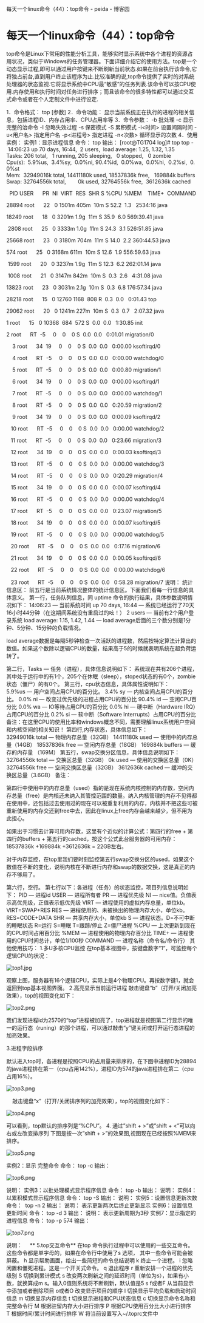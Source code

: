 每天一个linux命令（44）：top命令 - peida - 博客园

#  每天一个linux命令（44）：top命令

top命令是Linux下常用的性能分析工具，能够实时显示系统中各个进程的资源占用状况，类似于Windows的任务管理器。下面详细介绍它的使用方法。top是一个动态显示过程,即可以通过用户按键来不断刷新当前状态.如果在前台执行该命令,它将独占前台,直到用户终止该程序为止.比较准确的说,top命令提供了实时的对系统处理器的状态监视.它将显示系统中CPU最“敏感”的任务列表.该命令可以按CPU使用.内存使用和执行时间对任务进行排序；而且该命令的很多特性都可以通过交互式命令或者在个人定制文件中进行设定.

1．命令格式：
top [参数]
2．命令功能：
显示当前系统正在执行的进程的相关信息，包括进程ID、内存占用率、CPU占用率等
3．命令参数：
-b 批处理
-c 显示完整的治命令
-I 忽略失效过程
-s 保密模式
-S 累积模式
-i<时间> 设置间隔时间
-u<用户名> 指定用户名
-p<进程号> 指定进程
-n<次数> 循环显示的次数
4．使用实例：
实例1：显示进程信息
命令：
top
输出：
[root@TG1704 log]# top
top - 14:06:23 up 70 days, 16:44,  2 users,  load average: 1.25, 1.32, 1.35
Tasks: 206 total,   1 running, 205 sleeping,   0 stopped,   0 zombie
Cpu(s):  5.9%us,  3.4%sy,  0.0%ni, 90.4%id,  0.0%wa,  0.0%hi,  0.2%si,  0.0%st
Mem:  32949016k total, 14411180k used, 18537836k free,   169884k buffers
Swap: 32764556k total,        0k used, 32764556k free,  3612636k cached

  PID USER      PR  NI  VIRT  RES  SHR S %CPU %MEM    TIME+  COMMAND

28894 root      22   0 1501m 405m  10m S 52.2  1.3   2534:16 java

18249 root      18   0 3201m 1.9g  11m S 35.9  6.0 569:39.41 java

 2808 root      25   0 3333m 1.0g  11m S 24.3  3.1 526:51.85 java

25668 root      23   0 3180m 704m  11m S 14.0  2.2 360:44.53 java

574 root      25   0 3168m 611m  10m S 12.6  1.9 556:59.63 java

 1599 root      20   0 3237m 1.9g  11m S 12.3  6.2 262:01.14 java

 1008 root      21   0 3147m 842m  10m S  0.3  2.6   4:31.08 java

13823 root      23   0 3031m 2.1g  10m S  0.3  6.8 176:57.34 java

28218 root      15   0 12760 1168  808 R  0.3  0.0   0:01.43 top

29062 root      20   0 1241m 227m  10m S  0.3  0.7   2:07.32 java

1 root      15   0 10368  684  572 S  0.0  0.0   1:30.85 init

2 root      RT  -5     0    0    0 S  0.0  0.0   0:01.01 migration/0

    3 root      34  19     0    0    0 S  0.0  0.0   0:00.00 ksoftirqd/0

    4 root      RT  -5     0    0    0 S  0.0  0.0   0:00.00 watchdog/0

    5 root      RT  -5     0    0    0 S  0.0  0.0   0:00.80 migration/1

    6 root      34  19     0    0    0 S  0.0  0.0   0:00.00 ksoftirqd/1

    7 root      RT  -5     0    0    0 S  0.0  0.0   0:00.00 watchdog/1

    8 root      RT  -5     0    0    0 S  0.0  0.0   0:20.59 migration/2

    9 root      34  19     0    0    0 S  0.0  0.0   0:00.09 ksoftirqd/2

   10 root      RT  -5     0    0    0 S  0.0  0.0   0:00.00 watchdog/2

   11 root      RT  -5     0    0    0 S  0.0  0.0   0:23.66 migration/3

   12 root      34  19     0    0    0 S  0.0  0.0   0:00.03 ksoftirqd/3

   13 root      RT  -5     0    0    0 S  0.0  0.0   0:00.00 watchdog/3

   14 root      RT  -5     0    0    0 S  0.0  0.0   0:20.29 migration/4

   15 root      34  19     0    0    0 S  0.0  0.0   0:00.07 ksoftirqd/4

   16 root      RT  -5     0    0    0 S  0.0  0.0   0:00.00 watchdog/4

   17 root      RT  -5     0    0    0 S  0.0  0.0   0:23.07 migration/5

   18 root      34  19     0    0    0 S  0.0  0.0   0:00.07 ksoftirqd/5

   19 root      RT  -5     0    0    0 S  0.0  0.0   0:00.00 watchdog/5

   20 root      RT  -5     0    0    0 S  0.0  0.0   0:17.16 migration/6

   21 root      34  19     0    0    0 S  0.0  0.0   0:00.05 ksoftirqd/6

   22 root      RT  -5     0    0    0 S  0.0  0.0   0:00.00 watchdog/6

   23 root      RT  -5     0    0    0 S  0.0  0.0   0:58.28 migration/7
说明：
统计信息区：
前五行是当前系统情况整体的统计信息区。下面我们看每一行信息的具体意义。
第一行，任务队列信息，同 uptime 命令的执行结果，具体参数说明情况如下：
14:06:23 — 当前系统时间
up 70 days, 16:44 — 系统已经运行了70天16小时44分钟（在这期间系统没有重启过的吆！）
2 users — 当前有2个用户登录系统
load average: 1.15, 1.42, 1.44 — load average后面的三个数分别是1分钟、5分钟、15分钟的负载情况。

load average数据是每隔5秒钟检查一次活跃的进程数，然后按特定算法计算出的数值。如果这个数除以逻辑CPU的数量，结果高于5的时候就表明系统在超负荷运转了。

第二行，Tasks — 任务（进程），具体信息说明如下：
系统现在共有206个进程，其中处于运行中的有1个，205个在休眠（sleep），stoped状态的有0个，zombie状态（僵尸）的有0个。
第三行，cpu状态信息，具体属性说明如下：
5.9%us — 用户空间占用CPU的百分比。
3.4% sy — 内核空间占用CPU的百分比。
0.0% ni — 改变过优先级的进程占用CPU的百分比
90.4% id — 空闲CPU百分比
0.0% wa — IO等待占用CPU的百分比
0.0% hi — 硬中断（Hardware IRQ）占用CPU的百分比
0.2% si — 软中断（Software Interrupts）占用CPU的百分比
备注：在这里CPU的使用比率和windows概念不同，需要理解linux系统用户空间和内核空间的相关知识！
第四行,内存状态，具体信息如下：
32949016k total — 物理内存总量（32GB）
14411180k used — 使用中的内存总量（14GB）
18537836k free — 空闲内存总量（18GB）
169884k buffers — 缓存的内存量 （169M）
第五行，swap交换分区信息，具体信息说明如下：
32764556k total — 交换区总量（32GB）
0k used — 使用的交换区总量（0K）
32764556k free — 空闲交换区总量（32GB）
3612636k cached — 缓冲的交换区总量（3.6GB）
备注：

第四行中使用中的内存总量（used）指的是现在系统内核控制的内存数，空闲内存总量（free）是内核还未纳入其管控范围的数量。纳入内核管理的内存不见得都在使用中，还包括过去使用过的现在可以被重复利用的内存，内核并不把这些可被重新使用的内存交还到free中去，因此在linux上free内存会越来越少，但不用为此担心。

如果出于习惯去计算可用内存数，这里有个近似的计算公式：第四行的free + 第四行的buffers + 第五行的cached，按这个公式此台服务器的可用内存：18537836k +169884k +3612636k = 22GB左右。

对于内存监控，在top里我们要时刻监控第五行swap交换分区的used，如果这个数值在不断的变化，说明内核在不断进行内存和swap的数据交换，这是真正的内存不够用了。

第六行，空行。
第七行以下：各进程（任务）的状态监控，项目列信息说明如下：
PID — 进程id
USER — 进程所有者
PR — 进程优先级
NI — nice值。负值表示高优先级，正值表示低优先级
VIRT — 进程使用的虚拟内存总量，单位kb。VIRT=SWAP+RES
RES — 进程使用的、未被换出的物理内存大小，单位kb。RES=CODE+DATA
SHR — 共享内存大小，单位kb
S — 进程状态。D=不可中断的睡眠状态 R=运行 S=睡眠 T=跟踪/停止 Z=僵尸进程
%CPU — 上次更新到现在的CPU时间占用百分比
%MEM — 进程使用的物理内存百分比
TIME+ — 进程使用的CPU时间总计，单位1/100秒
COMMAND — 进程名称（命令名/命令行）
其他使用技巧：
1.多U多核CPU监控
在top基本视图中，按键盘数字“1”，可监控每个逻辑CPU的状况：

![top1.jpg](https://gitee.com/hjb2722404/tuchuang/raw/master/img/20201231161556.jpg)

观察上图，服务器有16个逻辑CPU，实际上是4个物理CPU。再按数字键1，就会返回到top基本视图界面。
2.高亮显示当前运行进程
敲击键盘“b”（打开/关闭加亮效果），top的视图变化如下：

![top2.png](../_resources/c442a1e5f5ef97e35d192ab731f6d0db.png)

我们发现进程id为2570的“top”进程被加亮了，top进程就是视图第二行显示的唯一的运行态（runing）的那个进程，可以通过敲击“y”键关闭或打开运行态进程的加亮效果。

3.进程字段排序

默认进入top时，各进程是按照CPU的占用量来排序的，在下图中进程ID为28894的java进程排在第一（cpu占用142%），进程ID为574的java进程排在第二（cpu占用16%）。

![top3.png](../_resources/34f921541626b8e18d44ae8851489a17.png)

    敲击键盘“x”（打开/关闭排序列的加亮效果），top的视图变化如下：

![top4.png](../_resources/829628858f466804fbb82bc5f81bbbf6.png)

可以看到，top默认的排序列是“%CPU”。
4. 通过”shift + >”或”shift + <”可以向右或左改变排序列
下图是按一次”shift + >”的效果图,视图现在已经按照%MEM来排序。

![top5.png](../_resources/8d965273392a70788683e7d33f9d28e3.png)

实例2：显示 完整命令
命令：
top -c
输出：

![top6.png](../_resources/344b21de7db76b9c0c895b34df550e41.png)

说明：
实例3：以批处理模式显示程序信息
命令：
top -b
输出：
说明：
实例4：以累积模式显示程序信息
命令：
top -S
输出：
说明：
实例5：设置信息更新次数
命令：
 top -n 2
输出：
说明：
表示更新两次后终止更新显示
实例6：设置信息更新时间
命令：
top -d 3
输出：
说明：
表示更新周期为3秒
实例7：显示指定的进程信息
命令：
top -p 574
输出：

![top7.png](../_resources/37cb989152b8c2d282168028cf1070e9.png)

说明：
    ** 5.top交互命令**
在top 命令执行过程中可以使用的一些交互命令。这些命令都是单字母的，如果在命令行中使用了s 选项， 其中一些命令可能会被屏蔽。
h 显示帮助画面，给出一些简短的命令总结说明
k 终止一个进程。
i 忽略闲置和僵死进程。这是一个开关式命令。
q 退出程序
r 重新安排一个进程的优先级别
S 切换到累计模式
s 改变两次刷新之间的延迟时间（单位为s），如果有小数，就换算成m s。输入0值则系统将不断刷新，默认值是5 s
f或者F 从当前显示中添加或者删除项目
o或者O 改变显示项目的顺序
l 切换显示平均负载和启动时间信息
m 切换显示内存信息
t 切换显示进程和CPU状态信息
c 切换显示命令名称和完整命令行
M 根据驻留内存大小进行排序
P 根据CPU使用百分比大小进行排序
T 根据时间/累计时间进行排序
W 将当前设置写入~/.toprc文件中